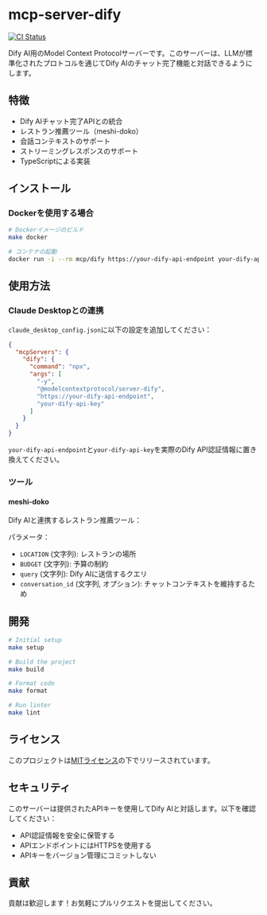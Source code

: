 # mcp-server-dify
[![CI Status](https://github.com/yuru-sha/mcp-server-dify/actions/workflows/ci.yml/badge.svg)](https://github.com/yuru-sha/mcp-server-dify/actions)

Dify AI用のModel Context Protocolサーバーです。このサーバーは、LLMが標準化されたプロトコルを通じてDify AIのチャット完了機能と対話できるようにします。

## 特徴

- Dify AIチャット完了APIとの統合
- レストラン推薦ツール（meshi-doko）
- 会話コンテキストのサポート
- ストリーミングレスポンスのサポート
- TypeScriptによる実装

## インストール

### Dockerを使用する場合

```bash
# Dockerイメージのビルド
make docker

# コンテナの起動
docker run -i --rm mcp/dify https://your-dify-api-endpoint your-dify-api-key
```

## 使用方法

### Claude Desktopとの連携

`claude_desktop_config.json`に以下の設定を追加してください：

```json
{
  "mcpServers": {
    "dify": {
      "command": "npx",
      "args": [
        "-y",
        "@modelcontextprotocol/server-dify",
        "https://your-dify-api-endpoint",
        "your-dify-api-key"
      ]
    }
  }
}
```

`your-dify-api-endpoint`と`your-dify-api-key`を実際のDify API認証情報に置き換えてください。

### ツール

#### meshi-doko

Dify AIと連携するレストラン推薦ツール：

パラメータ：
- `LOCATION` (文字列): レストランの場所
- `BUDGET` (文字列): 予算の制約
- `query` (文字列): Dify AIに送信するクエリ
- `conversation_id` (文字列, オプション): チャットコンテキストを維持するため

## 開発

```bash
# Initial setup
make setup

# Build the project
make build

# Format code
make format

# Run linter
make lint
```

## ライセンス

このプロジェクトは[MITライセンス](LICENSE)の下でリリースされています。

## セキュリティ

このサーバーは提供されたAPIキーを使用してDify AIと対話します。以下を確認してください：
- API認証情報を安全に保管する
- APIエンドポイントにはHTTPSを使用する
- APIキーをバージョン管理にコミットしない

## 貢献

貢献は歓迎します！お気軽にプルリクエストを提出してください。

